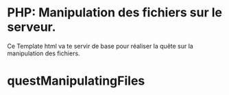 # PHP: Manipulation des fichiers sur le serveur.

Ce Template html va te servir de base pour réaliser la quête sur la manipulation des fichiers.
# questManipulatingFiles
